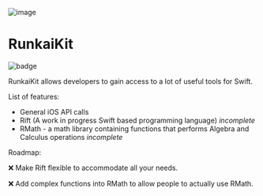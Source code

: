 ![image](https://github.com/1105420698/RunkaiKit/raw/master/cover.png)
# RunkaiKit

![badge](https://github.com/1105420698/RunkaiKit/blob/master/docs/badge.svg)

RunkaiKit allows developers to gain access to a lot of useful tools for Swift. 

List of features:
- General iOS API calls
- Rift (A work in progress Swift based programming language) _incomplete_
- RMath - a math library containing functions that performs Algebra and Calculus operations _incomplete_

Roadmap:

:x: Make Rift flexible to accommodate all your needs.

:x: Add complex functions into RMath to allow people to actually use RMath.
